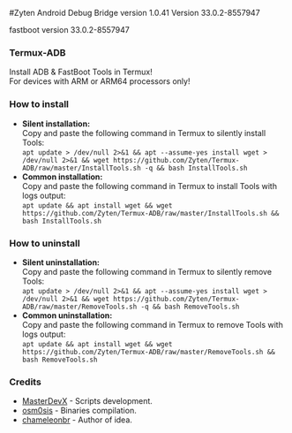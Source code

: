 #Zyten
Android Debug Bridge version 1.0.41
Version 33.0.2-8557947

fastboot version 33.0.2-8557947

### Termux-ADB
Install ADB &amp; FastBoot Tools in Termux!<br/>
For devices with ARM or ARM64 processors only!
### How to install
- <b>Silent installation:</b></br>
Copy and paste the following command in Termux to silently install Tools:<br/>
```apt update > /dev/null 2>&1 && apt --assume-yes install wget > /dev/null 2>&1 && wget https://github.com/Zyten/Termux-ADB/raw/master/InstallTools.sh -q && bash InstallTools.sh```<br/>
- <b>Common installation:</b><br/>
Copy and paste the following command in Termux to install Tools with logs output:<br/>
```apt update && apt install wget && wget https://github.com/Zyten/Termux-ADB/raw/master/InstallTools.sh && bash InstallTools.sh```<br/>
### How to uninstall
- <b>Silent uninstallation:</b></br>
Copy and paste the following command in Termux to silently remove Tools:<br/>
```apt update > /dev/null 2>&1 && apt --assume-yes install wget > /dev/null 2>&1 && wget https://github.com/Zyten/Termux-ADB/raw/master/RemoveTools.sh -q && bash RemoveTools.sh```<br/>
- <b>Common uninstallation:</b><br/>
Copy and paste the following command in Termux to remove Tools with logs output:<br/>
```apt update && apt install wget && wget https://github.com/Zyten/Termux-ADB/raw/master/RemoveTools.sh && bash RemoveTools.sh```<br/>
### Credits
- <a href="https://github.com/MasterDevX">MasterDevX</a> - Scripts development.
- <a href="https://github.com/osm0sis">osm0sis</a> - Binaries compilation.
- <a href="https://github.com/chameleonbr">chameleonbr</a> - Author of idea.
